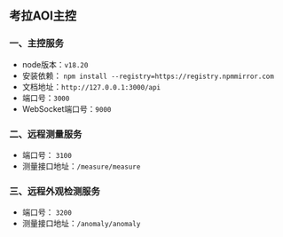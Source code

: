 ## 考拉AOI主控

### 一、主控服务

- node版本：`v18.20`
- 安装依赖： `npm install --registry=https://registry.npmmirror.com`
- 文档地址：`http://127.0.0.1:3000/api`
- 端口号：`3000`
- WebSocket端口号：`9000`

### 二、远程测量服务

- 端口号： `3100`
- 测量接口地址：`/measure/measure`

### 三、远程外观检测服务

- 端口号： `3200`
- 测量接口地址：`/anomaly/anomaly`
